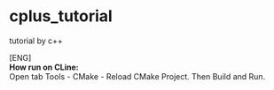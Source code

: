 # cplus_tutorial
tutorial by c++

[ENG] <br>
<b> How run on CLine: </b> <br>
Open tab Tools - CMake - Reload CMake Project. Then Build and Run.
